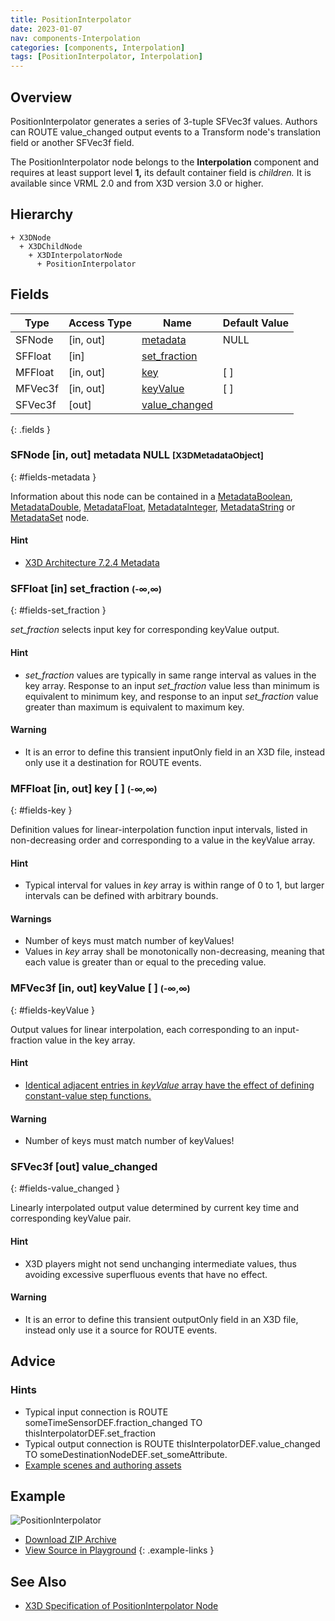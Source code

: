 ```yaml
---
title: PositionInterpolator
date: 2023-01-07
nav: components-Interpolation
categories: [components, Interpolation]
tags: [PositionInterpolator, Interpolation]
---
```

<style>
.post h3 {
  word-spacing: 0.2em;
}
</style>

## Overview

PositionInterpolator generates a series of 3-tuple SFVec3f values. Authors can ROUTE value_changed output events to a Transform node's translation field or another SFVec3f field.

The PositionInterpolator node belongs to the **Interpolation** component and requires at least support level **1,** its default container field is *children.* It is available since VRML 2.0 and from X3D version 3.0 or higher.

## Hierarchy

```
+ X3DNode
  + X3DChildNode
    + X3DInterpolatorNode
      + PositionInterpolator
```

## Fields

| Type | Access Type | Name | Default Value |
| ---- | ----------- | ---- | ------------- |
| SFNode | [in, out] | [metadata](#fields-metadata) | NULL  |
| SFFloat | [in] | [set_fraction](#fields-set_fraction) |  |
| MFFloat | [in, out] | [key](#fields-key) | [ ] |
| MFVec3f | [in, out] | [keyValue](#fields-keyValue) | [ ] |
| SFVec3f | [out] | [value_changed](#fields-value_changed) |  |
{: .fields }

### SFNode [in, out] **metadata** NULL <small>[X3DMetadataObject]</small>
{: #fields-metadata }

Information about this node can be contained in a [MetadataBoolean](/x_ite/components/core/metadataboolean/), [MetadataDouble](/x_ite/components/core/metadatadouble/), [MetadataFloat](/x_ite/components/core/metadatafloat/), [MetadataInteger](/x_ite/components/core/metadatainteger/), [MetadataString](/x_ite/components/core/metadatastring/) or [MetadataSet](/x_ite/components/core/metadataset/) node.

#### Hint

- [X3D Architecture 7.2.4 Metadata](https://www.web3d.org/specifications/X3Dv4/ISO-IEC19775-1v4-IS/Part01/components/core.html#Metadata)

### SFFloat [in] **set_fraction** <small>(-∞,∞)</small>
{: #fields-set_fraction }

*set_fraction* selects input key for corresponding keyValue output.

#### Hint

- *set_fraction* values are typically in same range interval as values in the key array. Response to an input *set_fraction* value less than minimum is equivalent to minimum key, and response to an input *set_fraction* value greater than maximum is equivalent to maximum key.

#### Warning

- It is an error to define this transient inputOnly field in an X3D file, instead only use it a destination for ROUTE events.

### MFFloat [in, out] **key** [ ] <small>(-∞,∞)</small>
{: #fields-key }

Definition values for linear-interpolation function input intervals, listed in non-decreasing order and corresponding to a value in the keyValue array.

#### Hint

- Typical interval for values in *key* array is within range of 0 to 1, but larger intervals can be defined with arbitrary bounds.

#### Warnings

- Number of keys must match number of keyValues!
- Values in *key* array shall be monotonically non-decreasing, meaning that each value is greater than or equal to the preceding value.

### MFVec3f [in, out] **keyValue** [ ] <small>(-∞,∞)</small>
{: #fields-keyValue }

Output values for linear interpolation, each corresponding to an input-fraction value in the key array.

#### Hint

- [Identical adjacent entries in *keyValue* array have the effect of defining constant-value step functions.](https://en.wikipedia.org/wiki/Step_function)

#### Warning

- Number of keys must match number of keyValues!

### SFVec3f [out] **value_changed**
{: #fields-value_changed }

Linearly interpolated output value determined by current key time and corresponding keyValue pair.

#### Hint

- X3D players might not send unchanging intermediate values, thus avoiding excessive superfluous events that have no effect.

#### Warning

- It is an error to define this transient outputOnly field in an X3D file, instead only use it a source for ROUTE events.

## Advice

### Hints

- Typical input connection is ROUTE someTimeSensorDEF.fraction_changed TO thisInterpolatorDEF.set_fraction
- Typical output connection is ROUTE thisInterpolatorDEF.value_changed TO someDestinationNodeDEF.set_someAttribute.
- [Example scenes and authoring assets](https://www.web3d.org/x3d/content/examples/X3dForWebAuthors/Chapter07EventAnimationInterpolation)

## Example

<x3d-canvas class="xr-button-tr" src="https://create3000.github.io/media/examples/Interpolation/PositionInterpolator/PositionInterpolator.x3d" contentScale="auto">
  <img src="https://create3000.github.io/media/examples/Interpolation/PositionInterpolator/screenshot.avif" alt="PositionInterpolator"/>
</x3d-canvas>

- [Download ZIP Archive](https://create3000.github.io/media/examples/Interpolation/PositionInterpolator/PositionInterpolator.zip)
- [View Source in Playground](/x_ite/playground/?url=https://create3000.github.io/media/examples/Interpolation/PositionInterpolator/PositionInterpolator.x3d)
{: .example-links }

## See Also

- [X3D Specification of PositionInterpolator Node](https://www.web3d.org/documents/specifications/19775-1/V4.0/Part01/components/interpolators.html#PositionInterpolator)

